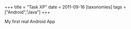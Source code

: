 +++
title = "Task XP"
date = 2011-09-16
[taxonomies]
tags = ["Android","Java"]
+++

My first real Android App

## 